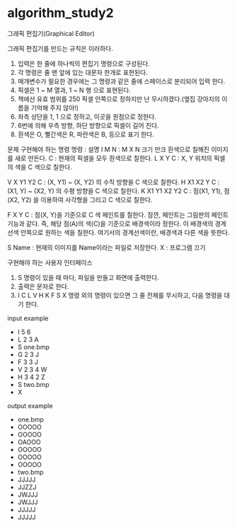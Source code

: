 # algorithm_study2

그래픽 편집기(Graphical Editor)
 
그래픽 편집기를 만드는 규칙은 이러하다.
1. 입력은 한 줄에 하나씩의 편집기 명령으로 구성된다.
2. 각 명령은 줄 맨 앞에 있는 대문자 한개로 표현된다.
3. 매개변수가 필요한 경우에는 그 명령과 같은 줄에 스페이스로 분리되어 입력 한다.
4. 픽셀은 1 ~ M 열과, 1 ~ N 행 으로 표현된다.
5. 책에선 유효 범위를 250 픽셀 안쪽으로 정하지만 난 무시하겠다.(옆집 강아지의 이름을 기억해 주지 않아!)
6. 좌측 상단을 1, 1 으로 정하고, 이곳을 원점으로 정한다.
7. 6번에 의해 우측 방향, 하단 방향으로 픽셀이 길어 진다.
8. 흰색은 O, 빨간색은 R, 파란색은 B, 등으로 표기 한다.

문제
구현해야 하는 명령
명령 : 설명
I M N   : M X N 크기 만크 흰색으로 칠해진 이미지를 새로 만든다.
C       : 현재의 픽샐을 모두 흰색으로 칠한다.
L X Y C : X, Y 위치의 픽셀의 색을 C 색으로 칠한다.

V X Y1 Y2 C     : (X, Y1) ~ (X, Y2) 의 수직 방향을 C 색으로 칠한다.
H X1 X2 Y C     : (X1, Y) ~ (X2, Y) 의 수평 방향을 C 색으로 칠한다.
K X1 Y1 X2 Y2 C : 점(X1, Y1), 점(X2, Y2) 을 이용하여 사각형을 그리고 C 색으로 칠한다.

F X Y C : 점(X, Y)을 기준으로 C 색 페인트를 칠한다.
잠깐, 페인트는 그림판의 페인트 기능과 같다. 즉, 해당 점(A)의 색(C)을 기준으로 배경색이라 정한다. 이 배경색의 경계선색 안쪽으로 원하는 색을 칠한다. 여기서의 경계선색이란, 배경색과 다른 색을 뜻한다.

S Name : 현재의 이미지를 Name이라는 파일로 저장한다.
X      : 프로그램 끄기


구현해야 하는 사용자 인터페이스 
1. S 명령이 있을 때 마다, 파일을 만들고 화면에 출력한다.
2. 출력은 문자로 한다.
3. I C L V H K F S X 명령 외의 명령이 있으면 그 줄 전체를 무시하고, 다음 명령을 대기 한다.

input example
- I 5 6
- L 2 3 A
- S one.bmp
- G 2 3 J
- F 3 3 J
- V 2 3 4 W
- H 3 4 2 Z
- S two.bmp
- X

output example
- one.bmp
- OOOOO
- OOOOO
- OAOOO
- OOOOO
- OOOOO
- OOOOO
- two.bmp
- JJJJJ
- JJZZJ
- JWJJJ
- JWJJJ
- JJJJJ
- JJJJJ
